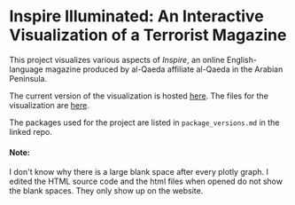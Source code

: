# Inspire Illuminated: An Interactive Visualization of a Terrorist Magazine

This project visualizes various aspects of *Inspire*, an online English-language magazine produced by al-Qaeda affiliate al-Qaeda in the Arabian Peninsula.

The current version of the visualization is hosted [here](https://kimswchi.github.io/inspire-magazine-dataviz/).
The files for the visualization are [here](https://github.com/kimswchi/inspire-magazine-dataviz).

The packages used for the project are listed in `package_versions.md` in the linked repo.

#### Note:
I don't know why there is a large blank space after every plotly graph. I edited the HTML source code and the html files when opened do not show the blank spaces. They only show up on the website.

